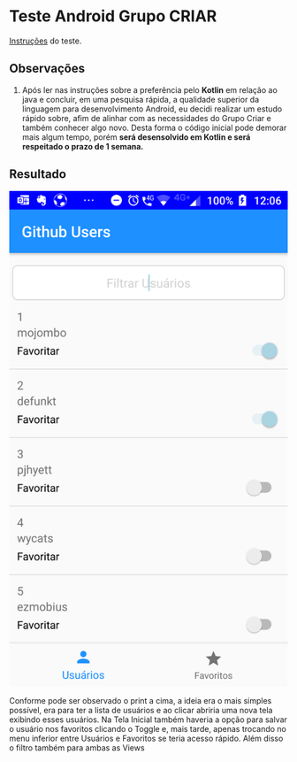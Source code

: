 # Teste Android Grupo CRIAR

[Instruções](https://markdown.press/view/?snippet_id=40) do teste.

## Observações
1. Após ler nas instruções sobre a preferência pelo **Kotlin** em relação ao java e concluir, em uma pesquisa rápida, a qualidade superior da linguagem para desenvolvimento Android, eu decidi realizar um estudo rápido sobre, afim de alinhar com as necessidades do Grupo Criar e também conhecer algo novo. Desta forma o código inicial pode demorar mais algum tempo, porém **será desensolvido em Kotlin e será respeitado o prazo de 1 semana.**

## Resultado
![screenshot](/github_users_screenshot.png)

Conforme pode ser observado o print a cima, a ideia era o mais simples possível, era para ter a lista de usuários e ao clicar abriria uma nova tela exibindo esses usuários.
Na Tela Inicial também haveria a opção para salvar o usuário nos favoritos clicando o Toggle e, mais tarde, apenas trocando no menu inferior entre Usuários e Favoritos se teria acesso rápido. 
Além disso o filtro também para ambas as Views
